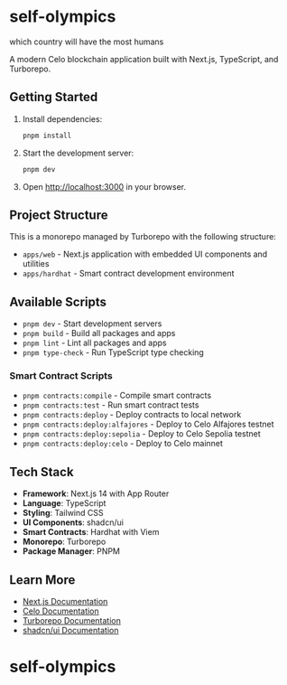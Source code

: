 # self-olympics

which country will have the most humans

A modern Celo blockchain application built with Next.js, TypeScript, and Turborepo.

## Getting Started

1. Install dependencies:
   ```bash
   pnpm install
   ```

2. Start the development server:
   ```bash
   pnpm dev
   ```

3. Open [http://localhost:3000](http://localhost:3000) in your browser.

## Project Structure

This is a monorepo managed by Turborepo with the following structure:

- `apps/web` - Next.js application with embedded UI components and utilities
- `apps/hardhat` - Smart contract development environment

## Available Scripts

- `pnpm dev` - Start development servers
- `pnpm build` - Build all packages and apps
- `pnpm lint` - Lint all packages and apps
- `pnpm type-check` - Run TypeScript type checking

### Smart Contract Scripts

- `pnpm contracts:compile` - Compile smart contracts
- `pnpm contracts:test` - Run smart contract tests
- `pnpm contracts:deploy` - Deploy contracts to local network
- `pnpm contracts:deploy:alfajores` - Deploy to Celo Alfajores testnet
- `pnpm contracts:deploy:sepolia` - Deploy to Celo Sepolia testnet
- `pnpm contracts:deploy:celo` - Deploy to Celo mainnet

## Tech Stack

- **Framework**: Next.js 14 with App Router
- **Language**: TypeScript
- **Styling**: Tailwind CSS
- **UI Components**: shadcn/ui
- **Smart Contracts**: Hardhat with Viem
- **Monorepo**: Turborepo
- **Package Manager**: PNPM

## Learn More

- [Next.js Documentation](https://nextjs.org/docs)
- [Celo Documentation](https://docs.celo.org/)
- [Turborepo Documentation](https://turbo.build/repo/docs)
- [shadcn/ui Documentation](https://ui.shadcn.com/)
# self-olympics

